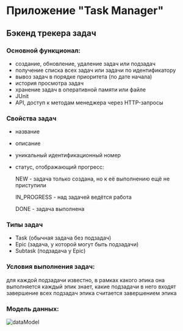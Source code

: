 # Приложение "Task Manager"

## Бэкенд трекера задач

### Основной функционал:

- создание, обновление, удаление задач или подзадач
- получение списка всех задач или задачи по идентификатору
- вывоз задач в порядке приоритета (по дате начала)
- история просмотра задач
- хранение задач в оперативной памяти или файле
- JUnit
- API, доступ к методам менеджера через HTTP-запросы

### Свойства задач

- название
- описание
- уникальный идентификационный номер
- статус, отображающий прогресс:
  
  NEW - задача только создана, но к её выполнению ещё не приступили
  
  IN_PROGRESS - над задачей ведётся работа
  
  DONE - задача выполнена

### Типы задач

- Task (обычная задача без подзадач)
- Epic (задача, у которой могут быть подзадачи)
- Subtask (подзадача у Epic)

### Условия выполнения задач:

для каждой подзадачи известно, в рамках какого эпика она выполняется
каждый эпик знает, какие подзадачи в него входят
завершение всех подзадач эпика считается завершением эпика

### Модель данных:
![dataModel](https://github.com/user-attachments/assets/0b5d627d-92f4-455d-888a-27082d4be5d5)
